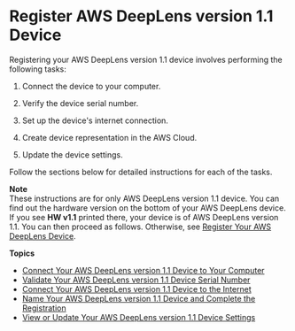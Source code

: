 # Register AWS DeepLens version 1\.1 Device<a name="deeplens-register-device-v1.1"></a>

Registering your AWS DeepLens version 1\.1 device involves performing the following tasks: 

1. Connect the device to your computer\.

1. Verify the device serial number\.

1. Set up the device's internet connection\.

1. Create device representation in the AWS Cloud\.

1. Update the device settings\.

Follow the sections below for detailed instructions for each of the tasks\. 

**Note**  
These instructions are for only AWS DeepLens version 1\.1 device\. You can find out the hardware version on the bottom of your AWS DeepLens device\. If you see **HW v1\.1** printed there, your device is of AWS DeepLens version 1\.1\. You can then proceed as follows\. Otherwise, see [Register Your AWS DeepLens Device](deeplens-register-device-v1.md)\. 

**Topics**
+ [Connect Your AWS DeepLens version 1\.1 Device to Your Computer](deeplens-start-registering-device-using-console-v1_1.md)
+ [Validate Your AWS DeepLens version 1\.1 Device Serial Number](how-to-validate-deeplens-v1.1-device.md)
+ [Connect Your AWS DeepLens version 1\.1 Device to the Internet](how-to-set-up-v1.1-device-connection-to-internet.md)
+ [Name Your AWS DeepLens version 1\.1 Device and Complete the Registration](how-to-configure-deeplens-v1.1-device.md)
+ [View or Update Your AWS DeepLens version 1\.1 Device Settings](deeplens-v11-device-view-or-edit-settings.md)
